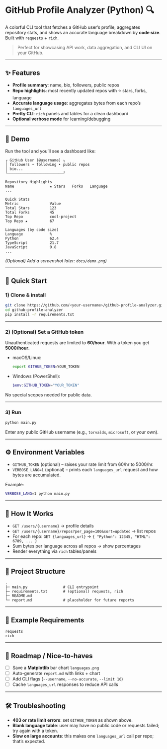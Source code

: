 # GitHub Profile Analyzer (Python) 🔍

A colorful CLI tool that fetches a GitHub user’s profile, aggregates repository stats, and shows an accurate language breakdown by **code size**. Built with `requests` + `rich`.

> Perfect for showcasing API work, data aggregation, and CLI UI on your GitHub.

---

## ✨ Features

- **Profile summary**: name, bio, followers, public repos  
- **Repo highlights**: most recently updated repos with ⭐ stars, forks, language  
- **Accurate language usage**: aggregates bytes from each repo’s `languages_url`  
- **Pretty CLI**: `rich` panels and tables for a clean dashboard  
- **Optional verbose mode** for learning/debugging

---

## 📸 Demo

Run the tool and you’ll see a dashboard like:

```
┌ GitHub User (@username) ┐
│ followers • following • public repos
│ bio...
└─────────────────────────┘

Repository Highlights
Name                ★ Stars   Forks   Language
...

Quick Stats
Metric              Value
Total Stars         123
Total Forks         45
Top Repo            cool-project
Top Repo ★          67

Languages (by code size)
Language            %
Python              62.4
TypeScript          21.7
JavaScript          9.8
...
```

*(Optional) Add a screenshot later: `docs/demo.png`)*

---

## 🚀 Quick Start

### 1) Clone & install
```bash
git clone https://github.com/<your-username>/github-profile-analyzer.git
cd github-profile-analyzer
pip install -r requirements.txt
```

---

### 2) (Optional) Set a GitHub token
Unauthenticated requests are limited to **60/hour**. With a token you get **5000/hour**.

- macOS/Linux:
  ```bash
  export GITHUB_TOKEN=YOUR_TOKEN
  ```
- Windows (PowerShell):
  ```powershell
  $env:GITHUB_TOKEN="YOUR_TOKEN"
  ```

No special scopes needed for public data.

---

### 3) Run
```bash
python main.py
```
Enter any public GitHub username (e.g., `torvalds`, `microsoft`, or your own).

---

## ⚙️ Environment Variables

- `GITHUB_TOKEN` (optional) – raises your rate limit from 60/hr to 5000/hr.
- `VERBOSE_LANG=1` (optional) – prints each `languages_url` request and how bytes are accumulated.

Example:
```bash
VERBOSE_LANG=1 python main.py
```

---

## 🧠 How It Works

- `GET /users/{username}` → profile details  
- `GET /users/{username}/repos?per_page=100&sort=updated` → list repos  
- For each repo: `GET {languages_url}` → `{ "Python": 12345, "HTML": 6789, ... }`  
- Sum bytes per language across all repos → show percentages  
- Render everything via `rich` tables/panels

---

## 📁 Project Structure

```
.
├─ main.py                # CLI entrypoint
├─ requirements.txt       # (optional) requests, rich
├─ README.md
└─ report.md              # placeholder for future reports
```

---

## 🧪 Example Requirements

```
requests
rich
```

---

## 🧩 Roadmap / Nice-to-haves

- [ ] Save a **Matplotlib** bar chart `languages.png`
- [ ] Auto-generate `report.md` with links + chart
- [ ] Add CLI flags (`--username`, `--no-accurate`, `--limit 10`)
- [ ] Cache `languages_url` responses to reduce API calls

---

## 🛠 Troubleshooting

- **403 or rate limit errors**: set `GITHUB_TOKEN` as shown above.  
- **Blank language table**: user may have no public code or requests failed; try again with a token.  
- **Slow on large accounts**: this makes one `languages_url` call per repo; that’s expected.

